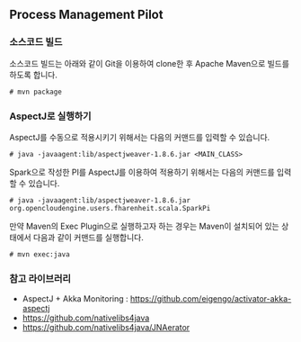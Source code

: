 ## Process Management Pilot

### 소스코드 빌드

소스코드 빌드는 아래와 같이 Git을 이용하여 clone한 후 Apache Maven으로 빌드를 하도록 합니다.

```
# mvn package
```

### AspectJ로 실행하기

AspectJ를 수동으로 적용시키기 위해서는 다음의 커맨드를 입력할 수 있습니다.

```
# java -javaagent:lib/aspectjweaver-1.8.6.jar <MAIN_CLASS>
```

Spark으로 작성한 PI를 AspectJ를 이용하여 적용하기 위해서는 다음의 커맨드를 입력할 수 있습니다.

```
# java -javaagent:lib/aspectjweaver-1.8.6.jar org.opencloudengine.users.fharenheit.scala.SparkPi
```

만약 Maven의 Exec Plugin으로 실행하고자 하는 경우는 Maven이 설치되어 있는 상태에서 다음과 같이 커맨드를 실행합니다.

```
# mvn exec:java
```

### 참고 라이브러리

* AspectJ + Akka Monitoring : https://github.com/eigengo/activator-akka-aspectj
* https://github.com/nativelibs4java
* https://github.com/nativelibs4java/JNAerator
